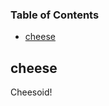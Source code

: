 <!-- Generated by documentation.js. Update this documentation by updating the source code. -->

### Table of Contents

-   [cheese](#cheese)

## cheese

Cheesoid!
